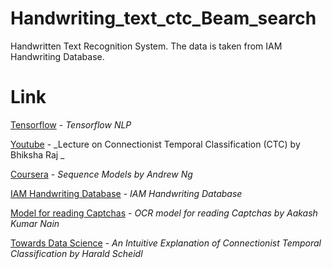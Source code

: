 # Handwriting_text_ctc_Beam_search
Handwritten Text Recognition System. The data is taken from IAM Handwriting Database. 

# Link
[Tensorflow](https://www.tensorflow.org/api_docs) - _Tensorflow NLP_

[Youtube](https://www.youtube.com/watch?v=c86gfVGcvh4) - _Lecture on Connectionist Temporal Classification (CTC) by Bhiksha Raj
_

[Coursera](https://www.coursera.org/learn/nlp-sequence-models) - _Sequence Models by Andrew Ng_

[IAM Handwriting Database](https://fki.tic.heia-fr.ch/databases/iam-handwriting-database) - _IAM Handwriting Database_
 
[Model for reading Captchas](https://keras.io/examples/vision/captcha_ocr/) - _OCR model for reading Captchas by Aakash Kumar Nain_

[Towards Data Science](https://towardsdatascience.com/intuitively-understanding-connectionist-temporal-classification-3797e43a86c) - _An Intuitive Explanation of Connectionist Temporal Classification by Harald Scheidl_
 
